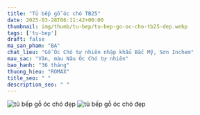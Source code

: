 ```yaml
---
title: "Tủ bếp gỗ óc chó TB25"
date: 2025-03-28T06:11:42+00:00
thumbnail: img/thumb/tu-bep/tu-bep-go-oc-cho-tb25-dep.webp
tags: ['tu-bep']
draft: false
ma_san_pham: "BA"
chat_lieu: "Gỗ Óc Chó tự nhiên nhập khẩu Bắc Mỹ, Sơn Inchem"
mau_sac: "Vân, màu Nâu Óc Chó tự nhiên"
bao_hanh: "36 tháng"
thuong_hieu: "ROMAX"
title_seo: " "
description_seo: " "
---
```

![tủ bếp gỗ óc chó đẹp](/img/tu-bep/tb25/tu-bep-go-oc-cho-tb25-1.webp)
![tủ bếp gỗ óc chó đẹp](/img/tu-bep/tb25/tu-bep-go-oc-cho-tb25-2.webp)